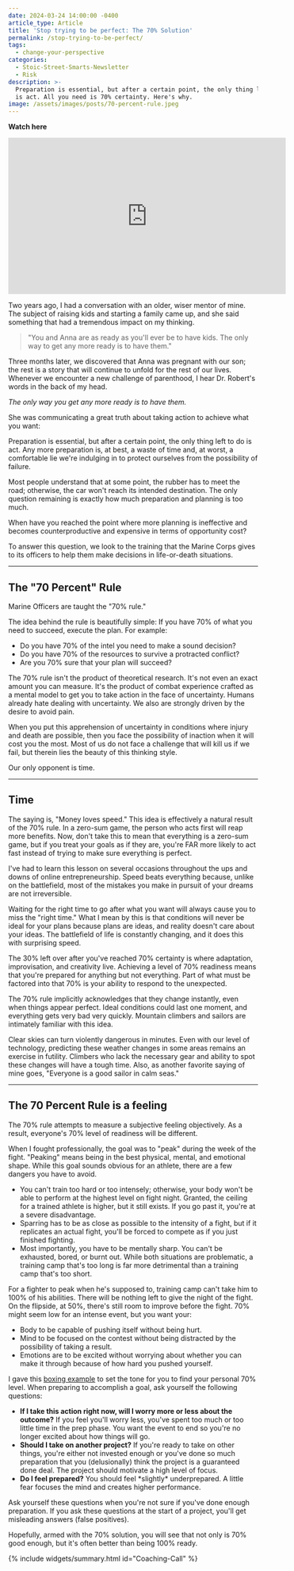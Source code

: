 ```yaml
---
date: 2024-03-24 14:00:00 -0400
article_type: Article
title: 'Stop trying to be perfect: The 70% Solution'
permalink: /stop-trying-to-be-perfect/
tags:
  - change-your-perspective
categories:
  - Stoic-Street-Smarts-Newsletter
  - Risk
description: >-
  Preparation is essential, but after a certain point, the only thing left to do
  is act. All you need is 70% certainty. Here's why.
image: /assets/images/posts/70-percent-rule.jpeg
---
```

**Watch here**

<div class="cms-embed"><iframe width="560" height="315" src="https://www.youtube.com/embed/hrNTBj-gwfg?si=Bcvq-mX1BQWlQMtZ" title="YouTube video player" frameborder="0" allow="accelerometer; autoplay; clipboard-write; encrypted-media; gyroscope; picture-in-picture; web-share" referrerpolicy="strict-origin-when-cross-origin" allowfullscreen=""></iframe></div>

Two years ago, I had a conversation with an older, wiser mentor of mine. The subject of raising kids and starting a family came up, and she said something that had a tremendous impact on my thinking.

> "You and Anna are as ready as you'll ever be to have kids. The only way to get any more ready is to have them."

Three months later, we discovered that Anna was pregnant with our son; the rest is a story that will continue to unfold for the rest of our lives. Whenever we encounter a new challenge of parenthood, I hear Dr. Robert's words in the back of my head.

*The only way you get any more ready is to have them.*

She was communicating a great truth about taking action to achieve what you want:

Preparation is essential, but after a certain point, the only thing left to do is act. Any more preparation is, at best, a waste of time and, at worst, a comfortable lie we're indulging in to protect ourselves from the possibility of failure.

Most people understand that at some point, the rubber has to meet the road; otherwise, the car won't reach its intended destination. The only question remaining is exactly how much preparation and planning is too much.

When have you reached the point where more planning is ineffective and becomes counterproductive and expensive in terms of opportunity cost?

To answer this question, we look to the training that the Marine Corps gives to its officers to help them make decisions in life-or-death situations.

---

## The "70 Percent" Rule

Marine Officers are taught the "70% rule."

The idea behind the rule is beautifully simple: If you have 70% of what you need to succeed, execute the plan. For example:

* Do you have 70% of the intel you need to make a sound decision?
* Do you have 70% of the resources to survive a protracted conflict?
* Are you 70% sure that your plan will succeed?

The 70% rule isn't the product of theoretical research. It's not even an exact amount you can measure. It's the product of combat experience crafted as a mental model to get you to take action in the face of uncertainty. Humans already hate dealing with uncertainty. We also are strongly driven by the desire to avoid pain.

When you put this apprehension of uncertainty in conditions where injury and death are possible, then you face the possibility of inaction when it will cost you the most. Most of us do not face a challenge that will kill us if we fail, but therein lies the beauty of this thinking style.

Our only opponent is time.

---

## Time

The saying is, "Money loves speed." This idea is effectively a natural result of the 70% rule. In a zero-sum game, the person who acts first will reap more benefits. Now, don't take this to mean that everything is a zero-sum game, but if you treat your goals as if they are, you're FAR more likely to act fast instead of trying to make sure everything is perfect.

I've had to learn this lesson on several occasions throughout the ups and downs of online entrepreneurship. Speed beats everything because, unlike on the battlefield, most of the mistakes you make in pursuit of your dreams are not irreversible.

Waiting for the right time to go after what you want will always cause you to miss the "right time." What I mean by this is that conditions will never be ideal for your plans because plans are ideas, and reality doesn't care about your ideas. The battlefield of life is constantly changing, and it does this with surprising speed.

The 30% left over after you've reached 70% certainty is where adaptation, improvisation, and creativity live. Achieving a level of 70% readiness means that you're prepared for anything but not everything. Part of what must be factored into that 70% is your ability to respond to the unexpected.

The 70% rule implicitly acknowledges that they change instantly, even when things appear perfect. Ideal conditions could last one moment, and everything gets very bad very quickly. Mountain climbers and sailors are intimately familiar with this idea.

Clear skies can turn violently dangerous in minutes. Even with our level of technology, predicting these weather changes in some areas remains an exercise in futility. Climbers who lack the necessary gear and ability to spot these changes will have a tough time. Also, as another favorite saying of mine goes, "Everyone is a good sailor in calm seas."

---

## The 70 Percent Rule is a feeling

The 70% rule attempts to measure a subjective feeling objectively. As a result, everyone's 70% level of readiness will be different.

When I fought professionally, the goal was to "peak" during the week of the fight. "Peaking" means being in the best physical, mental, and emotional shape. While this goal sounds obvious for an athlete, there are a few dangers you have to avoid.

* You can't train too hard or too intensely; otherwise, your body won't be able to perform at the highest level on fight night. Granted, the ceiling for a trained athlete is higher, but it still exists. If you go past it, you're at a severe disadvantage.
* Sparring has to be as close as possible to the intensity of a fight, but if it replicates an actual fight, you'll be forced to compete as if you just finished fighting.
* Most importantly, you have to be mentally sharp. You can't be exhausted, bored, or burnt out. While both situations are problematic, a training camp that's too long is far more detrimental than a training camp that's too short.

For a fighter to peak when he's supposed to, training camp can't take him to 100% of his abilities. There will be nothing left to give the night of the fight. On the flipside, at 50%, there's still room to improve before the fight. 70% might seem low for an intense event, but you want your:

* Body to be capable of pushing itself without being hurt.
* Mind to be focused on the contest without being distracted by the possibility of taking a result.
* Emotions are to be excited without worrying about whether you can make it through because of how hard you pushed yourself.

I gave this [boxing example](https://edlatimore.com/how-to-get-into-boxing/) to set the tone for you to find your personal 70% level. When preparing to accomplish a goal, ask yourself the following questions:

* **If I take this action right now, will I worry more or less about the outcome?** If you feel you'll worry less, you've spent too much or too little time in the prep phase. You want the event to end so you're no longer excited about how things will go.
* **Should I take on another project?** If you're ready to take on other things, you're either not invested enough or you've done so much preparation that you (delusionally) think the project is a guaranteed done deal. The project should motivate a high level of focus.
* **Do I feel prepared?** You should feel \*slightly\* underprepared. A little fear focuses the mind and creates higher performance.

Ask yourself these questions when you're not sure if you've done enough preparation. If you ask these questions at the start of a project, you'll get misleading answers (false positives).

Hopefully, armed with the 70% solution, you will see that not only is 70% good enough, but it's often better than being 100% ready.

{% include widgets/summary.html id="Coaching-Call" %}